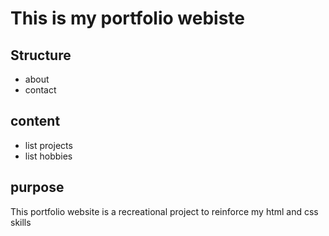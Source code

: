# This is my portfolio webiste

## Structure
- about
- contact

## content
- list projects
- list hobbies

## purpose
This portfolio website is a recreational project to reinforce my html and css skills

